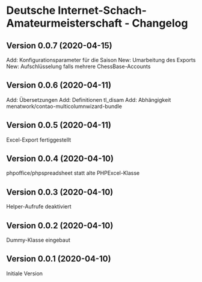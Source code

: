 # Deutsche Internet-Schach-Amateurmeisterschaft - Changelog

## Version 0.0.7 (2020-04-15)

Add: Konfigurationsparameter für die Saison
New: Umarbeitung des Exports
New: Aufschlüsselung falls mehrere ChessBase-Accounts

## Version 0.0.6 (2020-04-11)

Add: Übersetzungen
Add: Definitionen tl_disam
Add: Abhängigkeit menatwork/contao-multicolumnwizard-bundle

## Version 0.0.5 (2020-04-11)

Excel-Export fertiggestellt

## Version 0.0.4 (2020-04-10)

phpoffice/phpspreadsheet statt alte PHPExcel-Klasse

## Version 0.0.3 (2020-04-10)

Helper-Aufrufe deaktiviert

## Version 0.0.2 (2020-04-10)

Dummy-Klasse eingebaut

## Version 0.0.1 (2020-04-10)

Initiale Version
